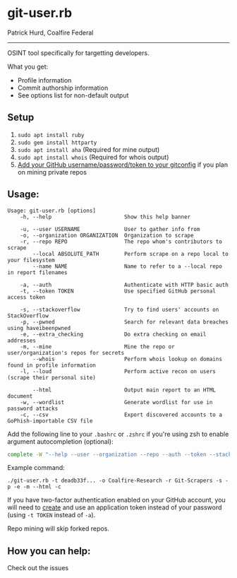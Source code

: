 git-user.rb
======
Patrick Hurd, Coalfire Federal

---

OSINT tool specifically for targetting developers.

What you get:
- Profile information
- Commit authorship information
- See options list for non-default output

Setup
-----

1. `sudo apt install ruby`
2. `sudo gem install httparty`
3. `sudo apt install aha` (Required for mine output)
4. `sudo apt install whois` (Required for whois output)
4. [Add your GitHub username/password/token to your gitconfig](https://stackoverflow.com/a/51327559) if you plan on mining private repos

Usage:
------
```
Usage: git-user.rb [options]
    -h, --help                       Show this help banner

    -u, --user USERNAME              User to gather info from
    -o, --organization ORGANIZATION  Organization to scrape
    -r, --repo REPO                  The repo whom's contributors to scrape
        --local ABSOLUTE_PATH        Perform scrape on a repo local to your filesystem
        --name NAME                  Name to refer to a --local repo in report filenames

    -a, --auth                       Authenticate with HTTP basic auth
    -t, --token TOKEN                Use specified GitHub personal access token

    -s, --stackoverflow              Try to find users' accounts on StackOverflow
    -p, --pwned                      Search for relevant data breaches using haveibeenpwned
    -e, --extra_checking             Do extra checking on email addresses
    -m, --mine                       Mine the repo or user/organization's repos for secrets
        --whois                      Perform whois lookup on domains found in profile information
    -l, --loud                       Perform active recon on users (scrape their personal site)

        --html                       Output main report to an HTML document
    -w, --wordlist                   Generate wordlist for use in password attacks
    -c, --csv                        Export discovered accounts to a GoPhish-importable CSV file
```

Add the following line to your `.bashrc` or `.zshrc` if you're using zsh to enable argument autocompletion (optional):

```bash
complete -W "--help --user --organization --repo --auth --token --stackoverflow --pwned --extra_checking --mine --html --wordlist --whois --loud --csv --local --name" git-user.rb
```

Example command:

`./git-user.rb -t deadb33f... -o Coalfire-Research -r Git-Scrapers -s -p -e -m --html -c`

If you have two-factor authentication enabled on your GitHub account, you will need to [create](https://help.github.com/en/articles/creating-a-personal-access-token-for-the-command-line) and use an application token instead of your password (using `-t TOKEN` instead of `-a`).

Repo mining will skip forked repos.

How you can help:
-----
Check out the issues
